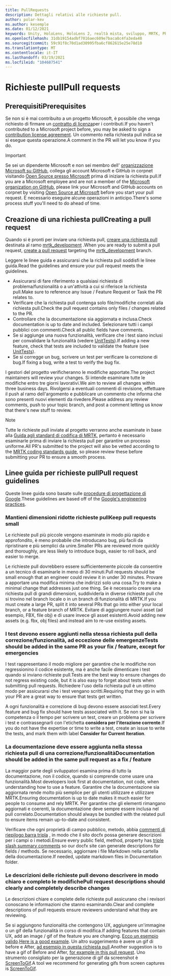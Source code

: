 ```yaml
---
title: PullRequests
description: Dettagli relativi alle richieste pull.
author: polar-kev
ms.author: kesemple
ms.date: 01/12/2021
keywords: Unity, HoloLens, HoloLens 2, realtà mista, sviluppo, MRTK, PR,
ms.openlocfilehash: 31db19154adbf7016aec609e7baca8c4fa3eda48
ms.sourcegitcommit: 59c91f8c70d1ad30995fba6cf862615e25e78d10
ms.translationtype: MT
ms.contentlocale: it-IT
ms.lasthandoff: 03/19/2021
ms.locfileid: "104687541"
---
```

# <a name="pull-requests"></a><span data-ttu-id="a42f5-104">Richieste pull</span><span class="sxs-lookup"><span data-stu-id="a42f5-104">Pull requests</span></span>

## <a name="prerequisites"></a><span data-ttu-id="a42f5-105">Prerequisiti</span><span class="sxs-lookup"><span data-stu-id="a42f5-105">Prerequisites</span></span>

<span data-ttu-id="a42f5-106">Se non si è mai contribuito a un progetto Microsoft, è possibile che venga richiesto di firmare un [contratto di licenza](https://cla.microsoft.com/)per i contributi.</span><span class="sxs-lookup"><span data-stu-id="a42f5-106">If you haven't contributed to a Microsoft project before, you may be asked to sign a [contribution license agreement](https://cla.microsoft.com/).</span></span>
<span data-ttu-id="a42f5-107">Un commento nella richiesta pull indica se si esegue questa operazione.</span><span class="sxs-lookup"><span data-stu-id="a42f5-107">A comment in the PR will let you know if you do.</span></span>

> [!IMPORTANT]
> <span data-ttu-id="a42f5-108">Se sei un dipendente Microsoft e non sei membro dell' [organizzazione Microsoft su GitHub](https://github.com/Microsoft), collega gli account Microsoft e GitHub in corpnet visitando [Open Source presso Microsoft](https://opensource.microsoft.com/) prima di iniziare la richiesta pull.</span><span class="sxs-lookup"><span data-stu-id="a42f5-108">If you are a Microsoft employee and are not a member of the [Microsoft organization on GitHub](https://github.com/Microsoft), please link your Microsoft and GitHub accounts on corpnet by visiting [Open Source at Microsoft](https://opensource.microsoft.com/) before you start your pull request.</span></span> <span data-ttu-id="a42f5-109">È necessario eseguire alcune operazioni in anticipo.</span><span class="sxs-lookup"><span data-stu-id="a42f5-109">There's some process stuff you'll need to do ahead of time.</span></span>

## <a name="creating-a-pull-request"></a><span data-ttu-id="a42f5-110">Creazione di una richiesta pull</span><span class="sxs-lookup"><span data-stu-id="a42f5-110">Creating a pull request</span></span>

<span data-ttu-id="a42f5-111">Quando si è pronti per inviare una richiesta pull, [creare una richiesta pull](https://github.com/microsoft/MixedRealityToolkit-Unity/compare/mrtk_development...mrtk_development?expand=1) destinata al ramo [mrtk_development](https://github.com/microsoft/mixedrealitytoolkit-unity/tree/mrtk_development) .</span><span class="sxs-lookup"><span data-stu-id="a42f5-111">When you are ready to submit a pull request, [create a pull request](https://github.com/microsoft/MixedRealityToolkit-Unity/compare/mrtk_development...mrtk_development?expand=1) targeting the [mrtk_development](https://github.com/microsoft/mixedrealitytoolkit-unity/tree/mrtk_development) branch.</span></span>

<span data-ttu-id="a42f5-112">Leggere le linee guida e assicurarsi che la richiesta pull soddisfi le linee guida.</span><span class="sxs-lookup"><span data-stu-id="a42f5-112">Read the guidelines and ensure your pull request meets the guidelines.</span></span>

* <span data-ttu-id="a42f5-113">Assicurarsi di fare riferimento a qualsiasi richiesta di problema/funzionalità o a un'attività a cui si riferisce la richiesta pull.</span><span class="sxs-lookup"><span data-stu-id="a42f5-113">Make sure to reference any Issue / Feature Request or Task the PR relates to.</span></span>
* <span data-ttu-id="a42f5-114">Verificare che la richiesta pull contenga solo file/modifiche correlati alla richiesta pull.</span><span class="sxs-lookup"><span data-stu-id="a42f5-114">Check the pull request contains only files / changes related to the PR.</span></span>
* <span data-ttu-id="a42f5-115">Controllare che la documentazione sia aggiornata e inclusa.</span><span class="sxs-lookup"><span data-stu-id="a42f5-115">Check documentation is up to date and included.</span></span> <span data-ttu-id="a42f5-116">Selezionare tutti i campi pubblici con commenti.</span><span class="sxs-lookup"><span data-stu-id="a42f5-116">Check all public fields have comments.</span></span>
* <span data-ttu-id="a42f5-117">Se si aggiunge una nuova funzionalità, verificare che i test siano inclusi per convalidare la funzionalità (vedere [UnitTests](UnitTests.md)).</span><span class="sxs-lookup"><span data-stu-id="a42f5-117">If adding a new feature, check that tests are included to validate the feature (see [UnitTests](UnitTests.md)).</span></span>
* <span data-ttu-id="a42f5-118">Se si corregge un bug, scrivere un test per verificare la correzione di bug.</span><span class="sxs-lookup"><span data-stu-id="a42f5-118">If fixing a bug, write a test to verify the bug fix.</span></span>

<span data-ttu-id="a42f5-119">I gestori del progetto verificheranno le modifiche apportate.</span><span class="sxs-lookup"><span data-stu-id="a42f5-119">The project maintainers will review your changes.</span></span> <span data-ttu-id="a42f5-120">Si intende esaminare tutte le modifiche entro tre giorni lavorativi.</span><span class="sxs-lookup"><span data-stu-id="a42f5-120">We aim to review all changes within three business days.</span></span> <span data-ttu-id="a42f5-121">Rivolgersi a eventuali commenti di revisione, effettuare il push al ramo dell'argomento e pubblicare un commento che informa che sono presenti nuovi elementi da rivedere.</span><span class="sxs-lookup"><span data-stu-id="a42f5-121">Please address any review comments, push to your topic branch, and post a comment letting us know that there's new stuff to review.</span></span>

> [!NOTE]
> <span data-ttu-id="a42f5-122">Tutte le richieste pull inviate al progetto verranno anche esaminate in base alla [Guida agli standard di codifica di MRTK](CodingGuidelines.md), pertanto è necessario esaminarle prima di inviare la richiesta pull per garantire un processo uniforme.</span><span class="sxs-lookup"><span data-stu-id="a42f5-122">All PR's submitted to the project will also be vetted according to the [MRTK coding standards guide](CodingGuidelines.md), so please review these before submitting your PR to ensure a smooth process.</span></span>

## <a name="pull-request-guidelines"></a><span data-ttu-id="a42f5-123">Linee guida per richieste pull</span><span class="sxs-lookup"><span data-stu-id="a42f5-123">Pull request guidelines</span></span>

<span data-ttu-id="a42f5-124">Queste linee guida sono basate sulle [procedure di progettazione di Google](https://google.github.io/eng-practices/review/developer/small-cls.html).</span><span class="sxs-lookup"><span data-stu-id="a42f5-124">These guidelines are based off of the [Google's engineering practices](https://google.github.io/eng-practices/review/developer/small-cls.html).</span></span>

### <a name="keep-pull-requests-small"></a><span data-ttu-id="a42f5-125">Mantieni dimensioni ridotte richieste pull</span><span class="sxs-lookup"><span data-stu-id="a42f5-125">Keep pull requests small</span></span>

<span data-ttu-id="a42f5-126">Le richieste pull più piccole vengono esaminate in modo più rapido e approfondito, è meno probabile che introducano bug, più facili da ripristinare e più semplici da unire.</span><span class="sxs-lookup"><span data-stu-id="a42f5-126">Smaller PRs are reviewed more quickly and thoroughly, are less likely to introduce bugs, easier to roll back, and easier to merge.</span></span>

<span data-ttu-id="a42f5-127">Le richieste pull dovrebbero essere sufficientemente piccole da consentire a un tecnico di esaminarle in meno di 30 minuti.</span><span class="sxs-lookup"><span data-stu-id="a42f5-127">Pull requests should be small enough that an engineer could review it in under 30 minutes.</span></span> <span data-ttu-id="a42f5-128">Provare a apportare una modifica minima che indirizzi solo una cosa.</span><span class="sxs-lookup"><span data-stu-id="a42f5-128">Try to make a minimal change that addresses just one thing.</span></span> <span data-ttu-id="a42f5-129">Se è necessario creare una richiesta pull di grandi dimensioni, suddividerla in diverse richieste pull che si trovino nel branch locale o in un branch di funzionalità di MRTK.</span><span class="sxs-lookup"><span data-stu-id="a42f5-129">If you must create a large PR, split it into several PRs that go into either your local branch, or a feature branch of MRTK.</span></span> <span data-ttu-id="a42f5-130">Evitare di aggiungere nuovi asset (ad esempio, FBX, file obj) e di usare invece gli asset esistenti.</span><span class="sxs-lookup"><span data-stu-id="a42f5-130">Avoid adding new assets (e.g. fbx, obj files) and instead aim to re-use existing assets.</span></span>

### <a name="tests-should-be-added-in-the-same-pr-as-your-fix--feature-except-for-emergencies"></a><span data-ttu-id="a42f5-131">I test devono essere aggiunti nella stessa richiesta pull della correzione/funzionalità, ad eccezione delle emergenze</span><span class="sxs-lookup"><span data-stu-id="a42f5-131">Tests should be added in the same PR as your fix / feature, except for emergencies</span></span>

<span data-ttu-id="a42f5-132">I test rappresentano il modo migliore per garantire che le modifiche non regressionino il codice esistente, ma è anche facile dimenticare i test quando si inviano richieste pull.</span><span class="sxs-lookup"><span data-stu-id="a42f5-132">Tests are the best way to ensure changes do not regress existing code, but it is also easy to forget about tests when submitting pull requests.</span></span> <span data-ttu-id="a42f5-133">Richiedere l'uso della richiesta pull è un ottimo modo per assicurarsi che i test vengano scritti.</span><span class="sxs-lookup"><span data-stu-id="a42f5-133">Requiring that they go in with your PR are a great way to ensure that tests get written.</span></span>

<span data-ttu-id="a42f5-134">A ogni funzionalità e correzione di bug devono essere associati test.</span><span class="sxs-lookup"><span data-stu-id="a42f5-134">Every feature and bug fix should have tests associated with it.</span></span> <span data-ttu-id="a42f5-135">Se non si ha la competenza o il tempo per scrivere un test, creare un problema per scrivere i test e contrassegnarli con l'etichetta **considera per l'iterazione corrente**.</span><span class="sxs-lookup"><span data-stu-id="a42f5-135">If you do not have the expertise or time to write a test, create an issue to write the tests, and mark them with label **Consider for Current Iteration**.</span></span>

### <a name="documentation-should-be-added-in-the-same-pull-request-as-a-fix--feature"></a><span data-ttu-id="a42f5-136">La documentazione deve essere aggiunta nella stessa richiesta pull di una correzione/funzionalità</span><span class="sxs-lookup"><span data-stu-id="a42f5-136">Documentation should be added in the same pull request as a fix / feature</span></span>

<span data-ttu-id="a42f5-137">La maggior parte degli sviluppatori esamina prima di tutto la documentazione, non il codice, quando si comprende come usare una funzionalità.</span><span class="sxs-lookup"><span data-stu-id="a42f5-137">Most developers look first at documentation, not code, when understanding how to use a feature.</span></span> <span data-ttu-id="a42f5-138">Garantire che la documentazione sia aggiornata rende molto più semplice per gli utenti utilizzare e utilizzare MRTK.</span><span class="sxs-lookup"><span data-stu-id="a42f5-138">Ensuring documentation is up to date makes it much easier for people to consume and rely MRTK.</span></span>  <span data-ttu-id="a42f5-139">Per garantire che gli elementi rimangano aggiornati e coerenti, la documentazione deve sempre essere inclusa nel pull correlato.</span><span class="sxs-lookup"><span data-stu-id="a42f5-139">Documentation should always be bundled with the related pull to ensure items remain up-to-date and consistent.</span></span>

<span data-ttu-id="a42f5-140">Verificare che ogni proprietà di campo pubblico, metodo, abbia [commenti di riepilogo barra tripla](https://dotnet.github.io/docfx/spec/triple_slash_comments_spec.html) , in modo che il sito docfx possa generare descrizioni per i campi o i metodi.</span><span class="sxs-lookup"><span data-stu-id="a42f5-140">Ensure every public field, method, property has [triple slash summary comments](https://dotnet.github.io/docfx/spec/triple_slash_comments_spec.html) so our docfx site can generate descriptions for fields / methods.</span></span> <span data-ttu-id="a42f5-141">Se necessario, aggiornare i file Markdown nella cartella della documentazione.</span><span class="sxs-lookup"><span data-stu-id="a42f5-141">If needed, update markdown files in Documentation folder.</span></span>

### <a name="pull-request-descriptions-should-clearly-and-completely-describe-changes"></a><span data-ttu-id="a42f5-142">Le descrizioni delle richieste pull devono descrivere in modo chiaro e completo le modifiche</span><span class="sxs-lookup"><span data-stu-id="a42f5-142">Pull request descriptions should clearly and completely describe changes</span></span>

<span data-ttu-id="a42f5-143">Le descrizioni chiare e complete delle richieste pull assicurano che i revisori conoscano le informazioni che stanno esaminando.</span><span class="sxs-lookup"><span data-stu-id="a42f5-143">Clear and complete descriptions of pull requests ensure reviewers understand what they are reviewing.</span></span>

<span data-ttu-id="a42f5-144">Se si aggiungono funzionalità che contengono UX, aggiungere un'immagine o un gif della funzionalità in corso di modifica.</span><span class="sxs-lookup"><span data-stu-id="a42f5-144">If adding features that contain UX, add an image / gif of the feature you are changing.</span></span> <span data-ttu-id="a42f5-145">[Ecco un esempio valido](https://github.com/microsoft/MixedRealityToolkit-Unity/pull/4532).</span><span class="sxs-lookup"><span data-stu-id="a42f5-145">[Here is a good example](https://github.com/microsoft/MixedRealityToolkit-Unity/pull/4532).</span></span> <span data-ttu-id="a42f5-146">Un altro suggerimento è avere un gif di before e After, [ad esempio in questa richiesta pull](https://github.com/microsoft/MixedRealityToolkit-Unity/pull/5896).</span><span class="sxs-lookup"><span data-stu-id="a42f5-146">Another suggestion is to have a gif of Before and After, [for example in this pull request](https://github.com/microsoft/MixedRealityToolkit-Unity/pull/5896).</span></span> <span data-ttu-id="a42f5-147">Uno strumento consigliato per la generazione di gif da screenshot è [ScreenToGif](https://www.screentogif.com/).</span><span class="sxs-lookup"><span data-stu-id="a42f5-147">A tool we recommend for generating gifs from screen captures is [ScreenToGif](https://www.screentogif.com/).</span></span>
